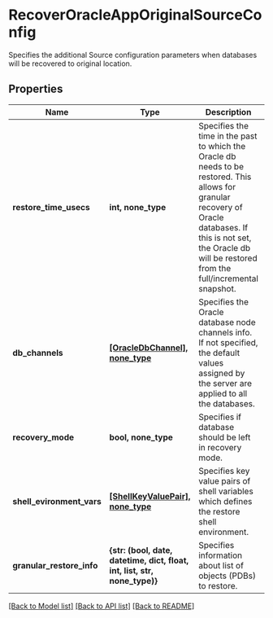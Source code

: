 # RecoverOracleAppOriginalSourceConfig

Specifies the additional Source configuration parameters when databases will be recovered to original location.

## Properties
Name | Type | Description | Notes
------------ | ------------- | ------------- | -------------
**restore_time_usecs** | **int, none_type** | Specifies the time in the past to which the Oracle db needs to be restored. This allows for granular recovery of Oracle databases. If this is not set, the Oracle db will be restored from the full/incremental snapshot. | [optional] 
**db_channels** | [**[OracleDbChannel], none_type**](OracleDbChannel.md) | Specifies the Oracle database node channels info. If not specified, the default values assigned by the server are applied to all the databases. | [optional] 
**recovery_mode** | **bool, none_type** | Specifies if database should be left in recovery mode. | [optional] 
**shell_evironment_vars** | [**[ShellKeyValuePair], none_type**](ShellKeyValuePair.md) | Specifies key value pairs of shell variables which defines the restore shell environment. | [optional] 
**granular_restore_info** | **{str: (bool, date, datetime, dict, float, int, list, str, none_type)}** | Specifies information about list of objects (PDBs) to restore. | [optional] 

[[Back to Model list]](../README.md#documentation-for-models) [[Back to API list]](../README.md#documentation-for-api-endpoints) [[Back to README]](../README.md)


